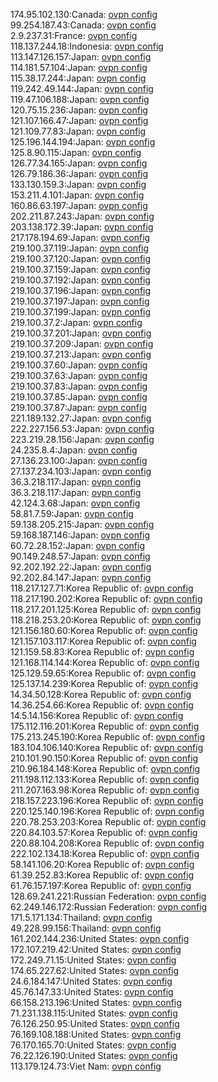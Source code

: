 174.95.102.130:Canada: [ovpn config](vpn/174_95_102_130.ovpn)  
99.254.187.43:Canada: [ovpn config](vpn/99_254_187_43.ovpn)  
2.9.237.31:France: [ovpn config](vpn/2_9_237_31.ovpn)  
118.137.244.18:Indonesia: [ovpn config](vpn/118_137_244_18.ovpn)  
113.147.126.157:Japan: [ovpn config](vpn/113_147_126_157.ovpn)  
114.181.57.104:Japan: [ovpn config](vpn/114_181_57_104.ovpn)  
115.38.17.244:Japan: [ovpn config](vpn/115_38_17_244.ovpn)  
119.242.49.144:Japan: [ovpn config](vpn/119_242_49_144.ovpn)  
119.47.106.188:Japan: [ovpn config](vpn/119_47_106_188.ovpn)  
120.75.15.236:Japan: [ovpn config](vpn/120_75_15_236.ovpn)  
121.107.166.47:Japan: [ovpn config](vpn/121_107_166_47.ovpn)  
121.109.77.83:Japan: [ovpn config](vpn/121_109_77_83.ovpn)  
125.196.144.194:Japan: [ovpn config](vpn/125_196_144_194.ovpn)  
125.8.90.115:Japan: [ovpn config](vpn/125_8_90_115.ovpn)  
126.77.34.165:Japan: [ovpn config](vpn/126_77_34_165.ovpn)  
126.79.186.36:Japan: [ovpn config](vpn/126_79_186_36.ovpn)  
133.130.159.3:Japan: [ovpn config](vpn/133_130_159_3.ovpn)  
153.211.4.101:Japan: [ovpn config](vpn/153_211_4_101.ovpn)  
160.86.63.197:Japan: [ovpn config](vpn/160_86_63_197.ovpn)  
202.211.87.243:Japan: [ovpn config](vpn/202_211_87_243.ovpn)  
203.138.172.39:Japan: [ovpn config](vpn/203_138_172_39.ovpn)  
217.178.194.69:Japan: [ovpn config](vpn/217_178_194_69.ovpn)  
219.100.37.119:Japan: [ovpn config](vpn/219_100_37_119.ovpn)  
219.100.37.120:Japan: [ovpn config](vpn/219_100_37_120.ovpn)  
219.100.37.159:Japan: [ovpn config](vpn/219_100_37_159.ovpn)  
219.100.37.192:Japan: [ovpn config](vpn/219_100_37_192.ovpn)  
219.100.37.196:Japan: [ovpn config](vpn/219_100_37_196.ovpn)  
219.100.37.197:Japan: [ovpn config](vpn/219_100_37_197.ovpn)  
219.100.37.199:Japan: [ovpn config](vpn/219_100_37_199.ovpn)  
219.100.37.2:Japan: [ovpn config](vpn/219_100_37_2.ovpn)  
219.100.37.201:Japan: [ovpn config](vpn/219_100_37_201.ovpn)  
219.100.37.209:Japan: [ovpn config](vpn/219_100_37_209.ovpn)  
219.100.37.213:Japan: [ovpn config](vpn/219_100_37_213.ovpn)  
219.100.37.60:Japan: [ovpn config](vpn/219_100_37_60.ovpn)  
219.100.37.63:Japan: [ovpn config](vpn/219_100_37_63.ovpn)  
219.100.37.83:Japan: [ovpn config](vpn/219_100_37_83.ovpn)  
219.100.37.85:Japan: [ovpn config](vpn/219_100_37_85.ovpn)  
219.100.37.87:Japan: [ovpn config](vpn/219_100_37_87.ovpn)  
221.189.132.27:Japan: [ovpn config](vpn/221_189_132_27.ovpn)  
222.227.156.53:Japan: [ovpn config](vpn/222_227_156_53.ovpn)  
223.219.28.156:Japan: [ovpn config](vpn/223_219_28_156.ovpn)  
24.235.8.4:Japan: [ovpn config](vpn/24_235_8_4.ovpn)  
27.136.23.100:Japan: [ovpn config](vpn/27_136_23_100.ovpn)  
27.137.234.103:Japan: [ovpn config](vpn/27_137_234_103.ovpn)  
36.3.218.117:Japan: [ovpn config](vpn/36_3_218_117.ovpn)  
36.3.218.117:Japan: [ovpn config](vpn/36_3_218_117.ovpn)  
42.124.3.68:Japan: [ovpn config](vpn/42_124_3_68.ovpn)  
58.81.7.59:Japan: [ovpn config](vpn/58_81_7_59.ovpn)  
59.138.205.215:Japan: [ovpn config](vpn/59_138_205_215.ovpn)  
59.168.187.146:Japan: [ovpn config](vpn/59_168_187_146.ovpn)  
60.72.28.152:Japan: [ovpn config](vpn/60_72_28_152.ovpn)  
90.149.248.57:Japan: [ovpn config](vpn/90_149_248_57.ovpn)  
92.202.192.22:Japan: [ovpn config](vpn/92_202_192_22.ovpn)  
92.202.84.147:Japan: [ovpn config](vpn/92_202_84_147.ovpn)  
118.217.127.71:Korea Republic of: [ovpn config](vpn/118_217_127_71.ovpn)  
118.217.190.202:Korea Republic of: [ovpn config](vpn/118_217_190_202.ovpn)  
118.217.201.125:Korea Republic of: [ovpn config](vpn/118_217_201_125.ovpn)  
118.218.253.20:Korea Republic of: [ovpn config](vpn/118_218_253_20.ovpn)  
121.156.180.60:Korea Republic of: [ovpn config](vpn/121_156_180_60.ovpn)  
121.157.103.117:Korea Republic of: [ovpn config](vpn/121_157_103_117.ovpn)  
121.159.58.83:Korea Republic of: [ovpn config](vpn/121_159_58_83.ovpn)  
121.168.114.144:Korea Republic of: [ovpn config](vpn/121_168_114_144.ovpn)  
125.129.59.65:Korea Republic of: [ovpn config](vpn/125_129_59_65.ovpn)  
125.137.14.239:Korea Republic of: [ovpn config](vpn/125_137_14_239.ovpn)  
14.34.50.128:Korea Republic of: [ovpn config](vpn/14_34_50_128.ovpn)  
14.36.254.66:Korea Republic of: [ovpn config](vpn/14_36_254_66.ovpn)  
14.5.14.156:Korea Republic of: [ovpn config](vpn/14_5_14_156.ovpn)  
175.112.116.201:Korea Republic of: [ovpn config](vpn/175_112_116_201.ovpn)  
175.213.245.190:Korea Republic of: [ovpn config](vpn/175_213_245_190.ovpn)  
183.104.106.140:Korea Republic of: [ovpn config](vpn/183_104_106_140.ovpn)  
210.101.90.150:Korea Republic of: [ovpn config](vpn/210_101_90_150.ovpn)  
210.96.184.148:Korea Republic of: [ovpn config](vpn/210_96_184_148.ovpn)  
211.198.112.133:Korea Republic of: [ovpn config](vpn/211_198_112_133.ovpn)  
211.207.163.98:Korea Republic of: [ovpn config](vpn/211_207_163_98.ovpn)  
218.157.223.196:Korea Republic of: [ovpn config](vpn/218_157_223_196.ovpn)  
220.125.140.196:Korea Republic of: [ovpn config](vpn/220_125_140_196.ovpn)  
220.78.253.203:Korea Republic of: [ovpn config](vpn/220_78_253_203.ovpn)  
220.84.103.57:Korea Republic of: [ovpn config](vpn/220_84_103_57.ovpn)  
220.88.104.208:Korea Republic of: [ovpn config](vpn/220_88_104_208.ovpn)  
222.102.134.18:Korea Republic of: [ovpn config](vpn/222_102_134_18.ovpn)  
58.141.106.20:Korea Republic of: [ovpn config](vpn/58_141_106_20.ovpn)  
61.39.252.83:Korea Republic of: [ovpn config](vpn/61_39_252_83.ovpn)  
61.76.157.197:Korea Republic of: [ovpn config](vpn/61_76_157_197.ovpn)  
128.69.241.221:Russian Federation: [ovpn config](vpn/128_69_241_221.ovpn)  
62.249.146.172:Russian Federation: [ovpn config](vpn/62_249_146_172.ovpn)  
171.5.171.134:Thailand: [ovpn config](vpn/171_5_171_134.ovpn)  
49.228.99.156:Thailand: [ovpn config](vpn/49_228_99_156.ovpn)  
161.202.144.236:United States: [ovpn config](vpn/161_202_144_236.ovpn)  
172.107.219.42:United States: [ovpn config](vpn/172_107_219_42.ovpn)  
172.249.71.15:United States: [ovpn config](vpn/172_249_71_15.ovpn)  
174.65.227.62:United States: [ovpn config](vpn/174_65_227_62.ovpn)  
24.6.184.147:United States: [ovpn config](vpn/24_6_184_147.ovpn)  
45.76.147.33:United States: [ovpn config](vpn/45_76_147_33.ovpn)  
66.158.213.196:United States: [ovpn config](vpn/66_158_213_196.ovpn)  
71.231.138.115:United States: [ovpn config](vpn/71_231_138_115.ovpn)  
76.126.250.95:United States: [ovpn config](vpn/76_126_250_95.ovpn)  
76.169.108.188:United States: [ovpn config](vpn/76_169_108_188.ovpn)  
76.170.165.70:United States: [ovpn config](vpn/76_170_165_70.ovpn)  
76.22.126.190:United States: [ovpn config](vpn/76_22_126_190.ovpn)  
113.179.124.73:Viet Nam: [ovpn config](vpn/113_179_124_73.ovpn)  
